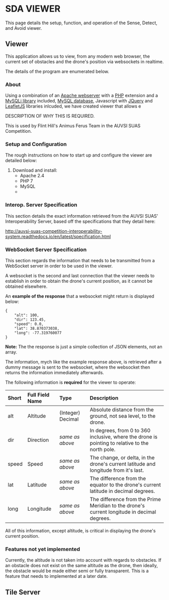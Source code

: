 # SDA VIEWER

This page details the setup, function, and operation of the Sense, Detect, and Avoid viewer.

## Viewer

This application allows us to view, from any modern web browser, the current 
set of obstacles and the drone's position via websockets in realtime.

The details of the program are enumerated below.

### About

Using a combination of an [Apache webserver](https://www.apache.org/) with a [PHP](https://php.net/) extension and a [MySQLi library](https://php.net/manual/en/book.mysqli.php) included, [MySQL database](https://www.mysql.com/), Javascript with [JQuery](https://jquery.com/) and [LeafletJS](http://leafletjs.com/) libraries inlcuded, we have created viewer that allows e

DESCRIPTION OF WHY THIS IS REQUIRED.

This is used by Flint Hill's Animus Ferus Team in the AUVSI SUAS Competition.

### Setup and Configuration

The rough instructions on how to start up and configure the viewer are detailed below:

1. Download and install:
	- Apache 2.4
	- PHP 7
	- MySQL
	- 


### Interop. Server Specification

This section details the exact information retrieved from the AUVSI SUAS' Interoperability Server, based off the specifications that they detail here: 

http://auvsi-suas-competition-interoperability-system.readthedocs.io/en/latest/specification.html



### WebSocket Server Specification

This section regards the information that needs to be transmitted from
a WebSocket server in order to be used in the viewer.

A websocket is the second and last connection that the viewer needs to establish in order to obtain the drone's current position, as it cannot be obtained elsewhere.

An **example of the response** that a websocket might return is displayed below:

```
{
    "alt": 100,
    "dir": 123.45,
    "speed": 0.0,
    "lat": 38.870373038,
    "long": -77.319760077
}
```

**Note:** The the response is just a simple collection of JSON elements, not an array.

The information, mych like the example response above, is retrieved after a dummy message is sent to the websocket, where the websocket then returns the information immediately afterwards.

The following information is **required** for the viewer to operate:

| Short | Full Field Name | Type              | Description |
| :---- | :-------------- | :---------------- | :---------- |
| alt   | Altitude        | (Integer) Decimal | Absolute distance from the ground, not sea level, to the drone. |
| dir   | Direction       | _same as above_   | In degrees, from 0 to 360 inclusive, where the drone is pointing to relative to the north pole. |
| speed | Speed           | _same as above_   | The change, or delta, in the drone's current latitude and longitude from it's last. |
| lat   | Latitude        | _same as above_   | The difference from the equator to the drone's current latitude in decimal degrees.
| long  | Longitude       | _same as above_   | The difference from the Prime Meridian to the drone's current longitude in decimal degrees. |

All of this information, except altitude, is critical in displaying the drone's current position.

### Features not yet implemented

Currently, the altitude is not taken into account with regards to obstacles. If an obstacle does not exist on the same altitude as the drone, then ideally, the obstacle would be made either semi or fully transparent. This is a feature that needs to implemented at a later date.

## Tile Server
